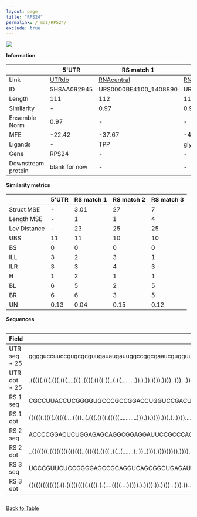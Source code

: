 ```yaml
---
layout: page
title: "RPS24"
permalink: /_mds/RPS24/
exclude: true
---
```




![](../../alns_9.28.22/aln_5HSAA092945_0.960.png?raw=true)


**Information**

| | 5'UTR       | RS match 1   | RS match 2  | RS match 3 |
| ---- | ----------- | ----------- | ----------- | ----------- |
| Link | <a href="http://utrdb.ba.itb.cnr.it/getutr/5HSAA092945/1" target="_blank" rel="noopener noreferrer">UTRdb</a>   | <a href="https://rnacentral.org/rna/URS0000BE4100/1408890" target="_blank" rel="noopener noreferrer">RNAcentral</a>     |<a href="https://rnacentral.org/rna/URS0000DA4C1D/1904640" target="_blank" rel="noopener noreferrer">RNAcentral</a>  | <a href="https://rnacentral.org/rna/URS0000AB5BF5/633149" target="_blank" rel="noopener noreferrer">RNAcentral</a>   |
| ID | 5HSAA092945     | URS0000BE4100_1408890     | URS0000DA4C1D_1904640     | URS0000AB5BF5_633149     |
| Length | 111     |  112    | 110   |  109    |
| Similarity | - | 0.97 | 0.97 | 0.96 |
| Ensemble Norm | 0.97 | - | - | - |
| MFE | -22.42 | -37.67 | -45.30 | -41.30 |
| Ligands | - | TPP | glycine | TPP |
| Gene | RPS24 | - | - | - |
| Downstream protein | blank for now    |    -    | -  | - |


**Similarity metrics**

| | 5'UTR       | RS match 1   | RS match 2  | RS match 3 |
| ---- | ----------- | ----------- | ----------- | ----------- |
| Struct MSE | - | 3.01 | 27 | 7 |
| Length MSE | - | 1 | 1 | 4 |
| Lev Distance | - | 23 | 25 | 25 |
| UBS| 11 | 11 | 10 | 10 |
| BS | 0 | 0 | 0 | 0 |
| ILL | 3 | 2 | 3 | 1 |
| ILR | 3 | 3 | 4 | 3 |
| H | 1 | 2 | 1 | 1 |
| BL | 6 | 5 | 2 | 5 |
| BR | 6 | 6 | 3 | 5 |
| UN | 0.13 | 0.04 | 0.15 | 0.12 |

**Sequences**


<div style="overflow-x:auto;">

<table>
<colgroup>
<col width="30%" />
<col width="70%" />
</colgroup>
<thead>
<tr class="header">
<th>Field</th>
<th>Description</th>
</tr>
</thead>
<tbody>
<tr>
<td markdown="span">UTR seq + 25 </td>
<td markdown="span"> gggguccuuccgugcgcguugauaugauuggccggcgaaucgugguucucuuuuccuccuuggcugucugaagauagaucgccaucATGAACGACACCGTAACTATCCGCA </td>
</tr>
<tr>
<td markdown="span">UTR dot + 25  </td>
<td markdown="span"> .(((((.(((.(((.(((....(((..((((.((((.((..(.((.........)).).)).)))).))))..)))...))))))...))).))).)).............
</td>
</tr>


<tr>
<td markdown="span">RS 1 seq </td>
<td markdown="span"> CGCCUUACCUCGGGGUGCCCGCCGGACCUGGUCCGACUGGCUGAGAUGCGAAAGCGGACCCGUUGAACCUGAACCGGAUCAUACCGGCGGAGGGAAGGUGCAUGGAAUUCCU
</td>
</tr>


<tr>
<td markdown="span">RS 1 dot </td>
<td markdown="span"> ((((((.((((.(((((....((((..(.(((.((((.(((((...........))).)).)))).))).)..))))....))))..).)))).))))))...((....)).
</td>
</tr>


<tr>
<td markdown="span">RS 2 seq </td>
<td markdown="span"> ACCCCGGACUCUGGAGAGCAGGCGGAGGAUUCCGCCCACCGAAGGGGCUAGCGGCGCAGGGCAGGGUCCCGCGCUGUAAUCUCUCAGGUACCCGGGACAGAGGGGUUGUG
</td>
</tr>


<tr>
<td markdown="span">RS 2 dot </td>
<td markdown="span"> ..(((((((.((((((((((((((..((((((.((((..((..(.......)..))..)))).))))))))).))))..)))).)))))..)))))..............
</td>
</tr>


<tr>
<td markdown="span">RS 3 seq </td>
<td markdown="span"> UCCCGUUCUCCGGGGAGCCGCAGGUCAGCGGCUGAGAUUGGCGUAUCCGCCUGACCCGUCGAACCUGAUCCGGGUCAUGCCGGCGAAGGGAUGGGAAACACAGGGUCCA
</td>
</tr>


<tr>
<td markdown="span">RS 3 dot </td>
<td markdown="span"> (((((((((((((.((.(((((((((.((((.(.(....((((....))))).).)))).)).))))...))).))...))))....))))))))).............
</td>
</tr>

</tbody>
</table>


</div>


[Back to Table](../../display)
